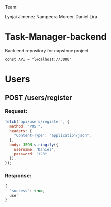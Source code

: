 Team:

Lynjai Jimenez
Nampeera Moreen
Daniel Lira


# Task-Manager-backend

Back end repository for capstone project.

`const API = "localhost://3000" `

# Users

## POST /users/register

### Request:

```js
fetch(`api/users/register`, {
  method: "POST",
  headers: {
    "Content-Type": "application/json",
  },
  body: JSON.stringify({
    username: "Daniel",
    password: "123",
  }),
});
```

### Response:

```js
{
  "success": true,
  user
}
```
